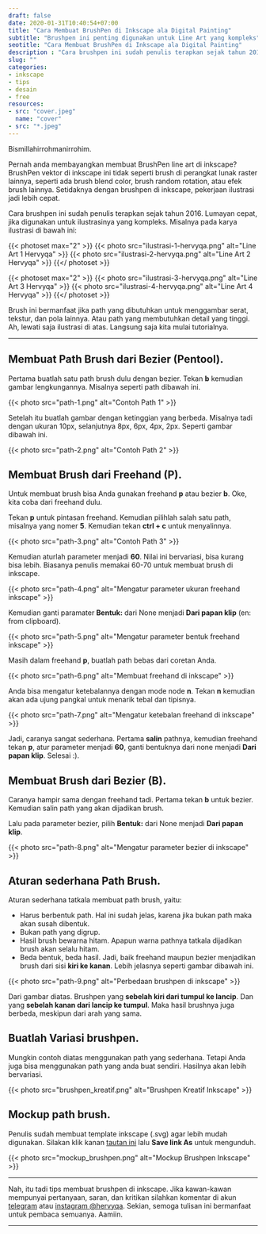 ```yaml
---
draft: false
date: 2020-01-31T10:40:54+07:00
title: "Cara Membuat BrushPen di Inkscape ala Digital Painting"
subtitle: "Brushpen ini penting digunakan untuk Line Art yang kompleks"
seotitle: "Cara Membuat BrushPen di Inkscape ala Digital Painting"
description : "Cara brushpen ini sudah penulis terapkan sejak tahun 2016. Setidaknya dengan brushpen di inkscape, membuat karya ilustrasi yang kompleks jadi lebih cepat."
slug: ""
categories:
- inkscape
- tips
- desain
- free
resources:
- src: "cover.jpeg"
  name: "cover"
- src: "*.jpeg"
---
```


Bismillahirrohmanirrohim.

Pernah anda membayangkan membuat BrushPen line art di inkscape?
BrushPen vektor di inkscape ini tidak seperti brush di perangkat lunak raster lainnya, seperti ada brush blend color, brush random rotation, atau efek brush lainnya. Setidaknya dengan brushpen di inkscape, pekerjaan ilustrasi jadi lebih cepat.

Cara brushpen ini sudah penulis terapkan sejak tahun 2016. Lumayan cepat, jika digunakan untuk ilustrasinya yang kompleks. Misalnya pada karya ilustrasi di bawah ini:

{{< photoset max="2" >}}
  {{< photo src="ilustrasi-1-hervyqa.png" alt="Line Art 1 Hervyqa" >}}
  {{< photo src="ilustrasi-2-hervyqa.png" alt="Line Art 2 Hervyqa" >}}
{{</ photoset >}}

{{< photoset max="2" >}}
  {{< photo src="ilustrasi-3-hervyqa.png" alt="Line Art 3 Hervyqa" >}}
  {{< photo src="ilustrasi-4-hervyqa.png" alt="Line Art 4 Hervyqa" >}}
{{</ photoset >}}

Brush ini bermanfaat jika path yang dibutuhkan untuk menggambar serat, tekstur, dan pola lainnya.
Atau path yang membutuhkan detail yang tinggi. Ah, lewati saja ilustrasi di atas. Langsung saja kita mulai tutorialnya.

***

## Membuat Path Brush dari Bezier (Pentool).

Pertama buatlah satu path brush dulu dengan bezier. Tekan **b** kemudian gambar lengkungannya. Misalnya seperti path dibawah ini.

{{< photo src="path-1.png" alt="Contoh Path 1" >}}

Setelah itu buatlah gambar dengan ketinggian yang berbeda. Misalnya tadi dengan ukuran 10px, selanjutnya 8px, 6px, 4px, 2px. Seperti gambar dibawah ini.

{{< photo src="path-2.png" alt="Contoh Path 2" >}}

## Membuat Brush dari Freehand (P).

Untuk membuat brush bisa Anda gunakan freehand **p** atau bezier **b**. Oke, kita coba dari freehand dulu.

Tekan **p** untuk pintasan freehand. Kemudian pilihlah salah satu path, misalnya yang nomer **5**. Kemudian tekan **ctrl + c** untuk menyalinnya.

{{< photo src="path-3.png" alt="Contoh Path 3" >}}

Kemudian aturlah parameter menjadi **60**. Nilai ini bervariasi, bisa kurang bisa lebih. Biasanya penulis memakai 60-70 untuk membuat brush di inkscape.

{{< photo src="path-4.png" alt="Mengatur parameter ukuran freehand inkscape" >}}

Kemudian ganti paramater **Bentuk:** dari None menjadi **Dari papan klip** (en: from clipboard).

{{< photo src="path-5.png" alt="Mengatur parameter bentuk freehand inkscape" >}}

Masih dalam freehand **p**, buatlah path bebas dari coretan Anda.

{{< photo src="path-6.png" alt="Membuat freehand di inkscape" >}}

Anda bisa mengatur ketebalannya dengan mode node **n**. Tekan **n** kemudian akan ada ujung pangkal untuk menarik tebal dan tipisnya.

{{< photo src="path-7.png" alt="Mengatur ketebalan freehand di inkscape" >}}

Jadi, caranya sangat sederhana. Pertama **salin** pathnya, kemudian freehand tekan **p**, atur parameter menjadi **60**, ganti bentuknya dari none menjadi **Dari papan klip**. Selesai :).

## Membuat Brush dari Bezier (B).

Caranya hampir sama dengan freehand tadi. Pertama tekan **b** untuk bezier. Kemudian salin path yang akan dijadikan brush.

Lalu pada parameter bezier, pilih **Bentuk:** dari None menjadi **Dari papan klip**.

{{< photo src="path-8.png" alt="Mengatur parameter bezier di inkscape" >}}

## Aturan sederhana Path Brush.

Aturan sederhana tatkala membuat path brush, yaitu:

* Harus berbentuk path. Hal ini sudah jelas, karena jika bukan path maka akan susah dibentuk.
* Bukan path yang digrup.
* Hasil brush bewarna hitam. Apapun warna pathnya tatkala dijadikan brush akan selalu hitam.
* Beda bentuk, beda hasil. Jadi, baik freehand maupun bezier menjadikan brush dari sisi **kiri ke kanan**. Lebih jelasnya seperti gambar dibawah ini.

{{< photo src="path-9.png" alt="Perbedaan brushpen di inkscape" >}}

Dari gambar diatas. Brushpen yang **sebelah kiri dari tumpul ke lancip**. Dan yang **sebelah kanan dari lancip ke tumpul**. Maka hasil brushnya juga berbeda, meskipun dari arah yang sama.


## Buatlah Variasi brushpen.

Mungkin contoh diatas menggunakan path yang sederhana. Tetapi Anda juga bisa menggunakan path yang anda buat sendiri. Hasilnya akan lebih bervariasi.

{{< photo src="brushpen_kreatif.png" alt="Brushpen Kreatif Inkscape" >}}

## Mockup path brush.

Penulis sudah membuat template inkscape (.svg) agar lebih mudah digunakan. Silakan klik kanan [tautan ini](mockup_brushpen.svg) lalu **Save link As** untuk mengunduh.

{{< photo src="mockup_brushpen.png" alt="Mockup Brushpen Inkscape" >}}

***

Nah, itu tadi tips membuat brushpen di inkscape. Jika kawan-kawan mempunyai pertanyaan, saran, dan kritikan silahkan komentar di akun [telegram](https://t.me/hervyqa) atau [instagram @hervyqa](https://instagram.com/hervyqa). Sekian, semoga tulisan ini bermanfaat untuk pembaca semuanya. Aamiin.

***
